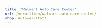 ```yaml
---
title: "Walmart Auto Care Center"
url: /vermillion/walmart-auto-care-center/
shop: Autowerkstatt
---
```

